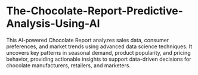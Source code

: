 # The-Chocolate-Report-Predictive-Analysis-Using-AI
This AI-powered Chocolate Report analyzes sales data, consumer preferences, and market trends using advanced data science techniques. It uncovers key patterns in seasonal demand, product popularity, and pricing behavior, providing actionable insights to support data-driven decisions for chocolate manufacturers, retailers, and marketers.
